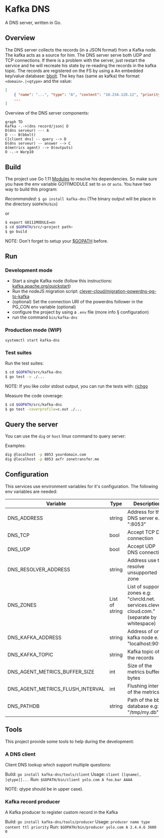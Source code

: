 # Kafka DNS

A DNS server, written in Go.

## Overview

The DNS server collects the records (in a JSON format) from a Kafka node. The kafka acts as a source for him.
The DNS server serve both UDP and TCP connections. If there is a problem with the server, just restart the service and he will recreate his state by re-reading the records in the kafka topic.
The records are registered on the FS by using a An embedded key/value database: [bbolt](https://github.com/boltdb/bolt). The key has (same as kafka) the format: `<domain>.|<qtype>` and the value:
```json
[
	{ "name": "...", "type": "A", "content": "10.234.128.12", "priority": 0 },
	...
]
```

Overview of the DNS server components:

``` mermaid
graph TD
Kafka -.->|dns record/json| D
D(dns serveur) --- A
D --- B(bbolt)
C[client dns] -- query --> D
D(dns serveur) -- answer --> C
A(metrics agent) --> O(outputs)
O -.-> Warp10
```

## Build

The project use Go 1.11 [Modules](https://github.com/golang/go/wiki/Modules) to resolve his dependencies. So make sure you have the env variable GO111MODULE set to `on` or `auto`.
You have two way to build this program:

*Recommanded:* `$ go install kafka-dns` (The binary output will be place in the directory `$GOPATH/bin`)

or

```sh
$ export GO111MODULE=on
$ cd $GOPATH/src/<project path>
$ go build
```

NOTE: Don't forget to setup your [$GOPATH](https://golang.org/doc/code.html#GOPATH) before.

## Run

### Development mode

- Start a single Kafka node (follow this instructions: [kafka.apache.org/quickstart](https://kafka.apache.org/quickstart))
- Run the nodeJS migration script: [clever-cloud/migration-powerdns-pg-to-kafka](https://gitlab.corp.clever-cloud.com/clever-cloud/migration-powerdns-pg-to-kafka)
- (optional) Set the connection URI of the powerdns follower in the PG_CON env variable (optional)
- configure the project by using a `.env` file (more info § configuration)
- run the command `bin/kafka-dns`

### Production mode (WIP)

`systemctl start kafka-dns`

### Test suites

Run the test suites:

```sh
$ cd $GOPATH/src/kafka-dns
$ go test -v ./...
```

NOTE: If you like color stdout output, you can run the tests with: [richgo](https://github.com/kyoh86/richgo)

Measure the code coverage:

```sh
$ cd $GOPATH/src/kafka-dns
$ go test -coverprofile=c.out ./...
```

## Query the server

You can use the `dig` or `host` linux command to query server:

Examples:
```bash
dig @localhost -p 8053 yourdomain.com
dig @localhost -p 8053 axfr zonetransfer.me
```


## Configuration

This services use environment variables for it's configuration.
The following env variables are needed:

| Variable                         | Type           | Description                                                                                     |
|----------------------------------|----------------|-------------------------------------------------------------------------------------------------|
| DNS_ADDRESS                      | string         | Address for the DNS server e.g: ":8053"                                                         |
| DNS_TCP                          | bool           | Accept TCP DNS connection                                                                       |
| DNS_UDP                          | bool           | Accept UDP DNS connection                                                                       |
| DNS_RESOLVER_ADDRESS             | string         | Address use to resolve unsupported zone                                                         |
| DNS_ZONES                        | List of string | List of supported zones e.g: "clvrcld.net. services.clever-cloud.com." (separate by whitespace) |
| DNS_KAFKA_ADDRESS                | string         | Address of one kafka node e.g: "localhost:9092"                                                 |
| DNS_KAFKA_TOPIC                  | string         | Kafka topic of the records                                                                      |
| DNS_AGENT_METRICS_BUFFER_SIZE    | int            | Size of the metrics buffer in bytes                                                             |
| DNS_AGENT_METRICS_FLUSH_INTERVAL | int            | Flushing interval of the metrics                                                                |
| DNS_PATHDB                       | string         | Path of the bbolt database e.g: "/tmp/my.db"                                                    |

## Tools

This project provide some tools to help during the development:

### A DNS client

Client DNS lookup which support multiple questions:

Build: `go install kafka-dns/tools/client`
Usage: `client [[qname], [qtype]]...`
Run: `$GOPATH/bin/client yolo.com A foo.bar AAAA`

NOTE: qtype should be in upper case).

### Kafka record producer

A Kafka producer to register custom record in the Kafka

Build: `go install kafka-dns/tools/producer`
Usage: `producer name type content ttl priority`
Run: `$GOPATH/bin/producer yolo.com A 2.4.4.6 3600 0`

